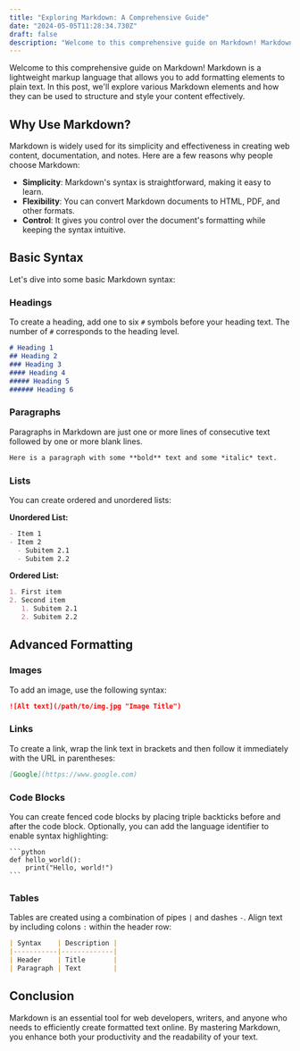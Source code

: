 ```yaml
---
title: "Exploring Markdown: A Comprehensive Guide"
date: "2024-05-05T11:28:34.730Z"
draft: false
description: "Welcome to this comprehensive guide on Markdown! Markdown is a lightweight markup language that allows..."
---
```


Welcome to this comprehensive guide on Markdown! Markdown is a lightweight markup language that allows you to add formatting elements to plain text. In this post, we'll explore various Markdown elements and how they can be used to structure and style your content effectively.

## Why Use Markdown?

Markdown is widely used for its simplicity and effectiveness in creating web content, documentation, and notes. Here are a few reasons why people choose Markdown:

- **Simplicity**: Markdown's syntax is straightforward, making it easy to learn.
- **Flexibility**: You can convert Markdown documents to HTML, PDF, and other formats.
- **Control**: It gives you control over the document's formatting while keeping the syntax intuitive.

## Basic Syntax

Let's dive into some basic Markdown syntax:

### Headings

To create a heading, add one to six `#` symbols before your heading text. The number of `#` corresponds to the heading level.

```markdown
# Heading 1
## Heading 2
### Heading 3
#### Heading 4
##### Heading 5
###### Heading 6
```

### Paragraphs

Paragraphs in Markdown are just one or more lines of consecutive text followed by one or more blank lines.

```markdown
Here is a paragraph with some **bold** text and some *italic* text.
```

### Lists

You can create ordered and unordered lists:

**Unordered List:**

```markdown
- Item 1
- Item 2
  - Subitem 2.1
  - Subitem 2.2
```

**Ordered List:**

```markdown
1. First item
2. Second item
   1. Subitem 2.1
   2. Subitem 2.2
```

## Advanced Formatting

### Images

To add an image, use the following syntax:

```markdown
![Alt text](/path/to/img.jpg "Image Title")
```

### Links

To create a link, wrap the link text in brackets and then follow it immediately with the URL in parentheses:

```markdown
[Google](https://www.google.com)
```

### Code Blocks

You can create fenced code blocks by placing triple backticks before and after the code block. Optionally, you can add the language identifier to enable syntax highlighting:

    ```python
    def hello_world():
        print("Hello, world!")
    ```

### Tables

Tables are created using a combination of pipes `|` and dashes `-`. Align text by including colons `:` within the header row:

```markdown
| Syntax    | Description |
|-----------|-------------|
| Header    | Title       |
| Paragraph | Text        |
```

## Conclusion

Markdown is an essential tool for web developers, writers, and anyone who needs to efficiently create formatted text online. By mastering Markdown, you enhance both your productivity and the readability of your text.

